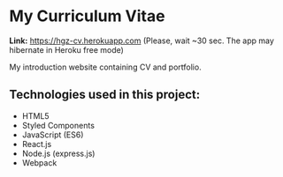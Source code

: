 # My Curriculum Vitae

**Link:** https://hgz-cv.herokuapp.com (Please, wait ~30 sec. The app may hibernate in Heroku free mode)

My introduction website containing CV and portfolio.

## Technologies used in this project:

- HTML5
- Styled Components
- JavaScript (ES6)
- React.js
- Node.js (express.js)
- Webpack

